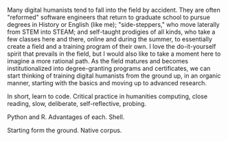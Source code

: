 Many digital humanists tend to fall into the field by accident. They are often
"reformed" software engineers that return to graduate school to pursue degrees
in History or English (like me); "side-steppers," who move laterally from STEM
into STEAM; and self-taught prodigies of all kinds, who take a few classes here
and there, online and during the summer, to essentially create a field and
a training program of their own. I love the do-it-yourself spirit that prevails
in the field, but I would also like to take a moment here to imagine a more
rational path. As the field matures and becomes institutionalized into
degree-granting programs and certificates, we can start thinking of training
digital humanists from the ground up, in an organic manner, starting with the
basics and moving up to advanced research.

In short, learn to code. Critical practice in humanities computing, close
reading, slow, deliberate, self-reflective, probing.

Python and R. Advantages of each. Shell.

Starting form the ground. Native corpus.

